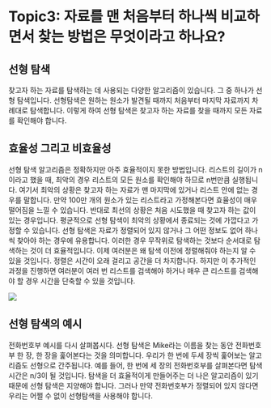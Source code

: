 # Topic3: 자료를 맨 처음부터 하나씩 비교하면서 찾는 방법은 무엇이라고 하나요?

## 선형 탐색

찾고자 하는 자료를 탐색하는 데 사용되는 다양한 알고리즘이 있습니다. 그 중 하나가 선형 탐색입니다. 선형탐색은 원하는 원소가 발견될 때까지 처음부터 마지막 자료까지 차례대로 탐색합니다. 이렇게 하여 선형 탐색은 찾고자 하는 자료를 찾을 때까지 모든 자료를 확인해야 합니다.





## 효율성 그리고 비효율성

선형 탐색 알고리즘은 정확하지만 아주 효율적이지 못한 방법입니다. 리스트의 길이가 n이라고 했을 때, 최악의 경우 리스트의 모든 원소를 확인해야 하므로 n번만큼 실행됩니다. 여기서 최악의 상황은 찾고자 하는 자료가 맨 마지막에 있거나 리스트 안에 없는 경우를 말합니다. 만약 100만 개의 원소가 있는 리스트라고 가정해본다면 효율성이 매우 떨어짐을 느낄 수 있습니다. 반대로 최선의 상황은 처음 시도했을 때 찾고자 하는 값이 있는 경우입니다. 평균적으로 선형 탐색이 최악의 상황에서 종료되는 것에 가깝다고 가정할 수 있습니다. 선형 탐색은 자료가 정렬되어 있지 않거나 그 어떤 정보도 없어 하나씩 찾아야 하는 경우에 유용합니다. 이러한 경우 무작위로 탐색하는 것보다 순서대로 탐색하는 것이 더 효율적입니다. 이제 여러분은 왜 탐색 이전에 정렬해줘야 하는지 알 수 있을 것입니다. 정렬은 시간이 오래 걸리고 공간을 더 차지합니다. 하지만 이 추가적인 과정을 진행하면 여러분이 여러 번 리스트를 검색해야 하거나 매우 큰 리스트를 검색해야 할 경우 시간을 단축할 수 있을 것입니다.


<img src="https://cphinf.pstatic.net/mooc/20170731_260/1501467044106LfUar_PNG/4.1_-01.png">

## 선형 탐색의 예시

전화번호부 예시를 다시 살펴봅시다. 선형 탐색은 Mike라는 이름을 찾는 동안 전화번호부 한 장, 한 장을 훑어본다는 것을 의미합니다. 우리가 한 번에 두세 장씩 훑어보는 알고리즘도 선형으로 간주됩니다. 예를 들어, 한 번에 세 장의 전화번호부를 살펴본다면 탐색 시간은 n/3이 될 것입니다. 탐색을 더 효율적이게 만들어주는 더 나은 알고리즘이 있기 때문에 선형 탐색은 지양해야 합니다. 그러나 만약 전화번호부가 정렬되어 있지 않다면 우리는 어쩔 수 없이 선형탐색을 사용해야 합니다.

